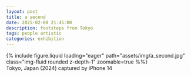```yaml
---
layout: post
title: a second
date: 2025-02-08 21:45:00
description: footsteps from Tokyo
tags: people artistic
categories: exhibition
---
```


<div class="row">
    <div class="col-sm mt-3 mt-md-0">
        {% include figure.liquid loading="eager" path="assets/img/a_second.jpg" class="img-fluid rounded z-depth-1" zoomable=true %%}
    </div>
</div>
<div class="caption">
    Tokyo, Japan (2024)
    captured by iPhone 14
</div>
